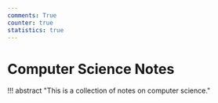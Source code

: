```yaml
---
comments: True
counter: true
statistics: true
---
```



# Computer Science Notes

!!! abstract 
    "This is a collection of notes on computer science."

<!-- ## Table of Contents

- [HPC Learning Notes](../HPC/index.md) 
- [Fundamentals of Data Structure](../algorithm/fds/fds.md)
<!-- - [Search Problem Solving](../algorithm/Search_ProblemSolving.md) -->
<!-- - [Advanced Data Structures (ADS)](../algorithm/ads/ADS.md) --> 



